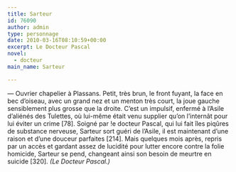```yaml
---
title: Sarteur
id: 76090
author: admin
type: personnage
date: 2010-03-16T08:10:59+00:00
excerpt: Le Docteur Pascal
novel:
  - docteur
main_name: Sarteur

---
```

— Ouvrier chapelier à Plassans. Petit, très brun, le front fuyant, la face en bec d&rsquo;oiseau, avec un grand nez et un menton très court, la joue gauche sensiblement plus grosse que la droite. C&rsquo;est un impulsif, enfermé à l&rsquo;Asile d&rsquo;aliénés des Tulettes, où lui-même était venu supplier qu&rsquo;on l&rsquo;internât pour lui éviter un crime [78]. Soigné par !e docteur Pascal, qui lui fait îles piqûres de substance nerveuse, Sarteur sort guéri de l&rsquo;Asile, il est maintenant d&rsquo;une raison et d&rsquo;une douceur parfaites [214]. Mais quelques mois après, repris par un accès et gardant assez de lucidité pour lutter encore contre la folie homicide, Sarteur se pend, changeant ainsi son besoin de meurtre en suicide [320]. _(Le Docteur Pascal.)_
